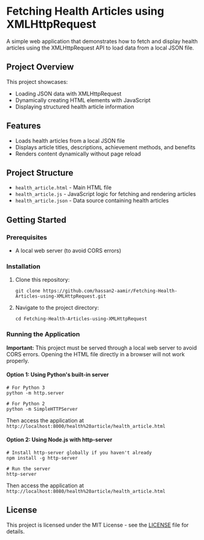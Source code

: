 # Fetching Health Articles using XMLHttpRequest

A simple web application that demonstrates how to fetch and display health articles using the XMLHttpRequest API to load data from a local JSON file.

## Project Overview

This project showcases:
- Loading JSON data with XMLHttpRequest
- Dynamically creating HTML elements with JavaScript
- Displaying structured health article information

## Features

- Loads health articles from a local JSON file
- Displays article titles, descriptions, achievement methods, and benefits
- Renders content dynamically without page reload

## Project Structure

- `health_article.html` - Main HTML file
- `health_article.js` - JavaScript logic for fetching and rendering articles
- `health_article.json` - Data source containing health articles

## Getting Started

### Prerequisites

- A local web server (to avoid CORS errors)

### Installation

1. Clone this repository:
    ```
    git clone https://github.com/hassan2-aamir/Fetching-Health-Articles-using-XMLHttpRequest.git
    ```
2. Navigate to the project directory:
    ```
    cd Fetching-Health-Articles-using-XMLHttpRequest
    ```

### Running the Application

**Important:** This project must be served through a local web server to avoid CORS errors. Opening the HTML file directly in a browser will not work properly.

#### Option 1: Using Python's built-in server

```
# For Python 3
python -m http.server

# For Python 2
python -m SimpleHTTPServer
```

Then access the application at `http://localhost:8000/health%20article/health_article.html`

#### Option 2: Using Node.js with http-server

```
# Install http-server globally if you haven't already
npm install -g http-server

# Run the server
http-server
```

Then access the application at `http://localhost:8080/health%20article/health_article.html`

## License

This project is licensed under the MIT License - see the [LICENSE](LICENSE) file for details.